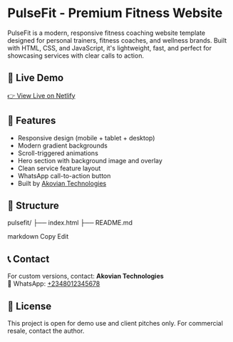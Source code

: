 # PulseFit - Premium Fitness Website

PulseFit is a modern, responsive fitness coaching website template designed for personal trainers, fitness coaches, and wellness brands. Built with HTML, CSS, and JavaScript, it's lightweight, fast, and perfect for showcasing services with clear calls to action.

## 🌟 Live Demo

[👉 View Live on Netlify](https://resplendent-mooncake-1c621d.netlify.app/)

## 🚀 Features

- Responsive design (mobile + tablet + desktop)
- Modern gradient backgrounds
- Scroll-triggered animations
- Hero section with background image and overlay
- Clean service feature layout
- WhatsApp call-to-action button
- Built by [Akovian Technologies](https://your-portfolio-link.com)

## 📁 Structure

pulsefit/
├── index.html
├── README.md

markdown
Copy
Edit

## 📞 Contact

For custom versions, contact: **Akovian Technologies**  
📩 WhatsApp: [+2348012345678](https://wa.me/2348012345678)

## 📜 License

This project is open for demo use and client pitches only. For commercial resale, contact the author.
